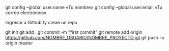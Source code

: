 
git config –global user.name «Tu nombre»
git config –global user.email «Tu correo electrónico»

Ingresar a Github ty creae un repo

git init
git add .
git commit -m "first commit"
git remote add origin https://github.com/NOMBRE_USUARIO/NOMBRE_PROYECTO.git
git push -u origin master
